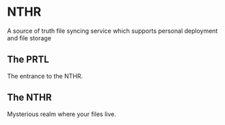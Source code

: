 # NTHR

A source of truth file syncing service which supports personal deployment and file storage

## The PRTL

The entrance to the NTHR.

## The NTHR

Mysterious realm where your files live.

